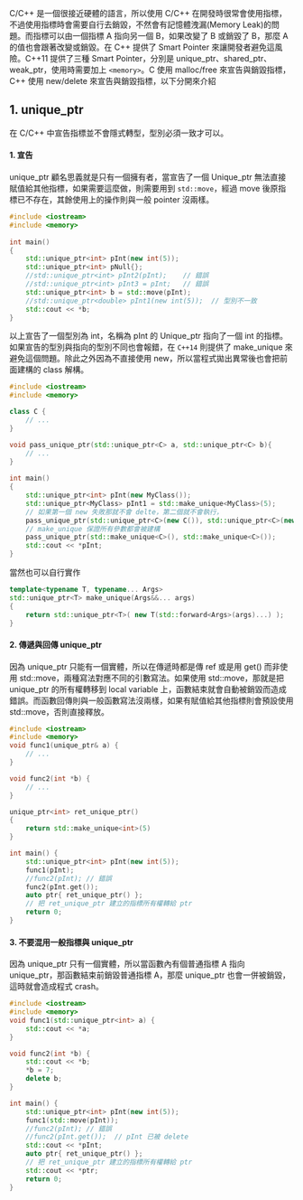 C/C++ 是一個很接近硬體的語言，所以使用 C/C++ 在開發時很常會使用指標，不過使用指標時會需要自行去銷毀，不然會有記憶體洩漏(Memory Leak)的問題。而指標可以由一個指標 A 指向另一個 B，如果改變了 B 或銷毀了 B，那麼 A 的值也會跟著改變或銷毀。在 C++ 提供了 Smart Pointer 來讓開發者避免這風險。C++11 提供了三種 Smart Pointer，分別是 unique_ptr、shared_ptr、weak_ptr，使用時需要加上 ```<memory>```。C 使用 malloc/free 來宣告與銷毀指標，C++ 使用 new/delete 來宣告與銷毀指標，以下分開來介紹

## 1. unique_ptr
在 C/C++ 中宣告指標並不會隱式轉型，型別必須一致才可以。
#### 1. 宣告
unique_ptr 顧名思義就是只有一個擁有者，當宣告了一個 Unique_ptr 無法直接賦值給其他指標，如果需要這麼做，則需要用到 ```std::move```，經過 move 後原指標已不存在，其餘使用上的操作則與一般 pointer 沒兩樣。
```cpp
#include <iostream> 
#include <memory> 
  
int main()
{
    std::unique_ptr<int> pInt(new int(5));
    std::unique_ptr<int> pNull{};
    //std::unique_ptr<int> pInt2(pInt);    // 錯誤
    //std::unique_ptr<int> pInt3 = pInt;   // 錯誤
    std::unique_ptr<int> b = std::move(pInt);
    //std::unique_ptr<double> pInt1(new int(5));  // 型別不一致
    std::cout << *b;
}
```
以上宣告了一個型別為 int，名稱為 pInt 的 Unique_ptr 指向了一個 int 的指標。如果宣告的型別與指向的型別不同也會報錯，在 ```C++14``` 則提供了 make_unique 來避免這個問題。除此之外因為不直接使用 new，所以當程式拋出異常後也會把前面建構的 class 解構。
```cpp
#include <iostream> 
#include <memory>

class C {
    // ...
}

void pass_unique_ptr(std::unique_ptr<C> a, std::unique_ptr<C> b){
    // ...
}
  
int main()
{
    std::unique_ptr<int> pInt(new MyClass());
    std::unique_ptr<MyClass> pInt1 = std::make_unique<MyClass>(5);
    // 如果第一個 new 失敗那就不會 delte，第二個就不會執行，
    pass_unique_ptr(std::unique_ptr<C>(new C()), std::unique_ptr<C>(new C()));
    // make_unique 保證所有參數都會被建構
    pass_unique_ptr(std::make_unique<C>(), std::make_unique<C>());
    std::cout << *pInt;
}
```
當然也可以自行實作
```cpp
template<typename T, typename... Args>
std::unique_ptr<T> make_unique(Args&&... args)
{
    return std::unique_ptr<T>( new T(std::forward<Args>(args)...) );
}
```
#### 2. 傳遞與回傳 unique_ptr
因為 unique_ptr 只能有一個實體，所以在傳遞時都是傳 ref 或是用 get() 而非使用 std::move，兩種寫法對應不同的引數寫法。如果使用 std::move，那就是把 unique_ptr 的所有權轉移到 local variable 上，函數結束就會自動被銷毀而造成錯誤。而函數回傳則與一般函數寫法沒兩樣，如果有賦值給其他指標則會預設使用 std::move，否則直接釋放。
```cpp
#include <iostream> 
#include <memory>
void func1(unique_ptr& a) {
    // ...
}

void func2(int *b) {
    // ...
}

unique_ptr<int> ret_unique_ptr()
{
    return std::make_unique<int>(5)
}

int main() {
    std::unique_ptr<int> pInt(new int(5));
    func1(pInt);
    //func2(pInt); // 錯誤
    func2(pInt.get());
    auto ptr{ ret_unique_ptr() };
    // 把 ret_unique_ptr 建立的指標所有權轉給 ptr
    return 0;
}
```
#### 3. 不要混用一般指標與 unique_ptr
因為 unique_ptr 只有一個實體，所以當函數內有個普通指標 A 指向 unique_ptr，那函數結束前銷毀普通指標 A，那麼 unique_ptr 也會一併被銷毀，這時就會造成程式 crash。
```cpp
#include <iostream> 
#include <memory>
void func1(std::unique_ptr<int> a) {
    std::cout << *a;
}

void func2(int *b) {
    std::cout << *b;
    *b = 7;
    delete b;
}

int main() {
    std::unique_ptr<int> pInt(new int(5));
    func1(std::move(pInt));
    //func2(pInt); // 錯誤
    //func2(pInt.get());  // pInt 已被 delete
    std::cout << *pInt;
    auto ptr{ ret_unique_ptr() };
    // 把 ret_unique_ptr 建立的指標所有權轉給 ptr
    std::cout << *ptr;
    return 0;
}
```

